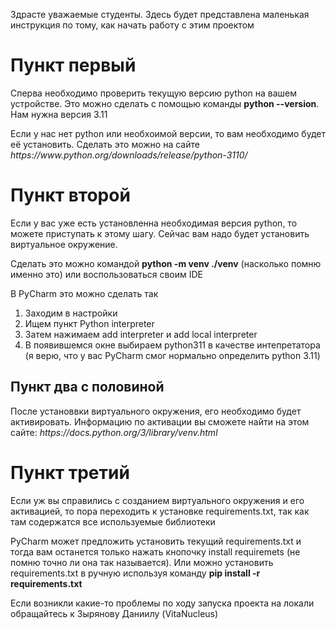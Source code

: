 <p>Здрасте уважаемые студенты.
Здесь будет представлена маленькая инструкция по тому, 
как начать работу с этим проектом</p>

<h1>Пункт первый</h1>
<p>Сперва необходимо проверить текущую версию python на 
вашем устройстве. Это можно сделать с помощью команды <b>python 
--version</b>. Нам нужна версия 3.11</p>
<p>Если у нас нет python или необхоимой версии, то вам необходимо
будет её установить. Сделать это можно на сайте 
<i>https://www.python.org/downloads/release/python-3110/</i></p>

<h1>Пункт второй</h1>
<p>Если у вас уже есть установленна необходимая версия python, то 
можете приступать к этому шагу. Сейчас вам надо будет установить 
виртуальное окружение.</p>
<p>Сделать это можно командой <b>python -m venv ./venv</b> 
(насколько помню именно это) или воспользоваться своим IDE</p>
<p>В PyCharm это можно сделать так</p>
<ol>
<li>Заходим в настройки</li>
<li>Ищем пункт Python interpreter</li>
<li>Затем нажимаем add interpreter и add local interpreter</li>
<li>В появившемся окне выбираем python311 в качестве интепретатора
(я верю, что у вас PyCharm смог нормально определить python 3.11)</li>
</ol>

<h2>Пункт два с половиной</h2>
<p>После установвки виртуального окружения, его необходимо 
будет активировать. Информацию по активации вы сможете найти 
на этом сайте: <i>https://docs.python.org/3/library/venv.html</i>
</p>

<h1>Пункт третий</h1>
<p>Если уж вы справились с созданием виртуального окружения и его 
активацией, то пора переходить к установке requirements.txt, 
так как там содержатся все используемые библиотеки</p>
<p>PyCharm может предложить установить текущий requirements.txt 
и тогда вам останется только нажать кнопочку install requiremets
(не помню точно ли она так называется). Или можно установить 
requirements.txt в ручную используя команду <b>pip install
-r requirements.txt</b></p>

<p>Если возникли какие-то проблемы по ходу запуска проекта 
на локали обращайтесь к Зырянову Даниилу (VitaNucleus)</p>